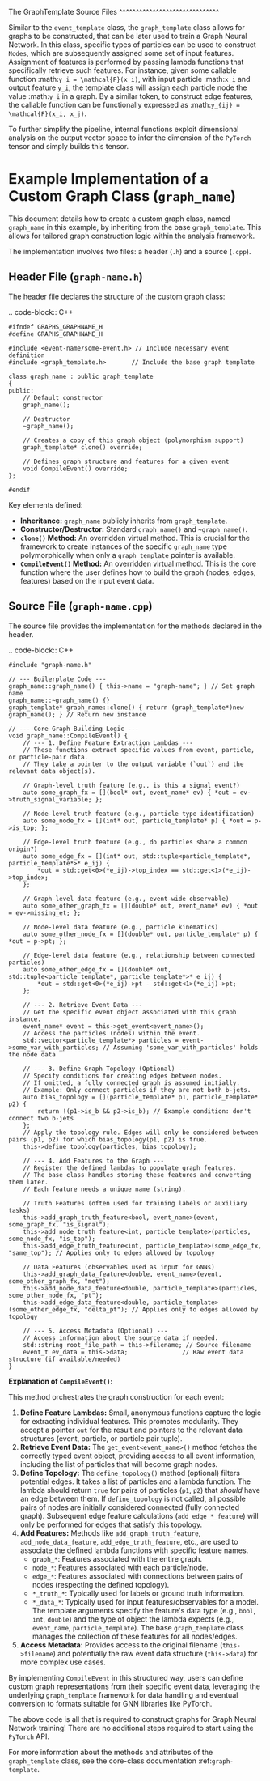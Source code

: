 The GraphTemplate Source Files
^^^^^^^^^^^^^^^^^^^^^^^^^^^^^^

Similar to the `event_template` class, the `graph_template` class allows for graphs to be constructed, that can be later used to train a Graph Neural Network.
In this class, specific types of particles can be used to construct `Nodes`, which are subsequently assigned some set of input features.
Assignment of features is performed by passing lambda functions that specifically retrieve such features.
For instance, given some callable function :math:`y_i = \mathcal{F}(x_i)`, with input particle :math:`x_i` and output feature `y_i`, the template class will assign each particle node the value :math:`y_i` in a graph.
By a similar token, to construct edge features, the callable function can be functionally expressed as :math:`y_{ij} = \mathcal{F}(x_i, x_j)`.

To further simplify the pipeline, internal functions exploit dimensional analysis on the output vector space to infer the dimension of the `PyTorch` tensor and simply builds this tensor.

Example Implementation of a Custom Graph Class (`graph_name`)
=============================================================

This document details how to create a custom graph class, named `graph_name` in this example, by inheriting from the base `graph_template`. This allows for tailored graph construction logic within the analysis framework.

The implementation involves two files: a header (`.h`) and a source (`.cpp`).

Header File (`graph-name.h`)
----------------------------

The header file declares the structure of the custom graph class:

.. code-block:: C++

    #ifndef GRAPHS_GRAPHNAME_H
    #define GRAPHS_GRAPHNAME_H

    #include <event-name/some-event.h> // Include necessary event definition
    #include <graph_template.h>       // Include the base graph template

    class graph_name : public graph_template
    {
    public:
        // Default constructor
        graph_name();

        // Destructor
        ~graph_name();

        // Creates a copy of this graph object (polymorphism support)
        graph_template* clone() override;

        // Defines graph structure and features for a given event
        void CompileEvent() override;
    };

    #endif

Key elements defined:
  - **Inheritance:** `graph_name` publicly inherits from `graph_template`.
  - **Constructor/Destructor:** Standard `graph_name()` and `~graph_name()`.
  - **`clone()` Method:** An overridden virtual method. This is crucial for the framework to create instances of the specific `graph_name` type polymorphically when only a `graph_template` pointer is available.
  - **`CompileEvent()` Method:** An overridden virtual method. This is the core function where the user defines how to build the graph (nodes, edges, features) based on the input event data.

Source File (`graph-name.cpp`)
------------------------------

The source file provides the implementation for the methods declared in the header.

.. code-block:: C++

    #include "graph-name.h"

    // --- Boilerplate Code ---
    graph_name::graph_name() { this->name = "graph-name"; } // Set graph name
    graph_name::~graph_name() {}
    graph_template* graph_name::clone() { return (graph_template*)new graph_name(); } // Return new instance

    // --- Core Graph Building Logic ---
    void graph_name::CompileEvent() {
        // --- 1. Define Feature Extraction Lambdas ---
        // These functions extract specific values from event, particle, or particle-pair data.
        // They take a pointer to the output variable (`out`) and the relevant data object(s).

        // Graph-level truth feature (e.g., is this a signal event?)
        auto some_graph_fx = [](bool* out, event_name* ev) { *out = ev->truth_signal_variable; };

        // Node-level truth feature (e.g., particle type identification)
        auto some_node_fx = [](int* out, particle_template* p) { *out = p->is_top; };

        // Edge-level truth feature (e.g., do particles share a common origin?)
        auto some_edge_fx = [](int* out, std::tuple<particle_template*, particle_template*>* e_ij) {
            *out = std::get<0>(*e_ij)->top_index == std::get<1>(*e_ij)->top_index;
        };

        // Graph-level data feature (e.g., event-wide observable)
        auto some_other_graph_fx = [](double* out, event_name* ev) { *out = ev->missing_et; };

        // Node-level data feature (e.g., particle kinematics)
        auto some_other_node_fx = [](double* out, particle_template* p) { *out = p->pt; };

        // Edge-level data feature (e.g., relationship between connected particles)
        auto some_other_edge_fx = [](double* out, std::tuple<particle_template*, particle_template*>* e_ij) {
            *out = std::get<0>(*e_ij)->pt - std::get<1>(*e_ij)->pt;
        };

        // --- 2. Retrieve Event Data ---
        // Get the specific event object associated with this graph instance.
        event_name* event = this->get_event<event_name>();
        // Access the particles (nodes) within the event.
        std::vector<particle_template*> particles = event->some_var_with_particles; // Assuming 'some_var_with_particles' holds the node data

        // --- 3. Define Graph Topology (Optional) ---
        // Specify conditions for creating edges between nodes.
        // If omitted, a fully connected graph is assumed initially.
        // Example: Only connect particles if they are not both b-jets.
        auto bias_topology = [](particle_template* p1, particle_template* p2) {
            return !(p1->is_b && p2->is_b); // Example condition: don't connect two b-jets
        };
        // Apply the topology rule. Edges will only be considered between pairs (p1, p2) for which bias_topology(p1, p2) is true.
        this->define_topology(particles, bias_topology);

        // --- 4. Add Features to the Graph ---
        // Register the defined lambdas to populate graph features.
        // The base class handles storing these features and converting them later.
        // Each feature needs a unique name (string).

        // Truth Features (often used for training labels or auxiliary tasks)
        this->add_graph_truth_feature<bool, event_name>(event, some_graph_fx, "is_signal");
        this->add_node_truth_feature<int, particle_template>(particles, some_node_fx, "is_top");
        this->add_edge_truth_feature<int, particle_template>(some_edge_fx, "same_top"); // Applies only to edges allowed by topology

        // Data Features (observables used as input for GNNs)
        this->add_graph_data_feature<double, event_name>(event, some_other_graph_fx, "met");
        this->add_node_data_feature<double, particle_template>(particles, some_other_node_fx, "pt");
        this->add_edge_data_feature<double, particle_template>(some_other_edge_fx, "delta_pt"); // Applies only to edges allowed by topology

        // --- 5. Access Metadata (Optional) ---
        // Access information about the source data if needed.
        std::string root_file_path = this->filename; // Source filename
        event_t ev_data = this->data;               // Raw event data structure (if available/needed)
    }

**Explanation of `CompileEvent()`:**

This method orchestrates the graph construction for each event:

1.  **Define Feature Lambdas:** Small, anonymous functions capture the logic for extracting individual features. This promotes modularity. They accept a pointer `out` for the result and pointers to the relevant data structures (event, particle, or particle pair tuple).
2.  **Retrieve Event Data:** The `get_event<event_name>()` method fetches the correctly typed event object, providing access to all event information, including the list of particles that will become graph nodes.
3.  **Define Topology:** The `define_topology()` method (optional) filters potential edges. It takes a list of particles and a lambda function. The lambda should return `true` for pairs of particles (`p1`, `p2`) that *should* have an edge between them. If `define_topology` is not called, all possible pairs of nodes are initially considered connected (fully connected graph). Subsequent edge feature calculations (`add_edge_*_feature`) will only be performed for edges that satisfy this topology.
4.  **Add Features:** Methods like `add_graph_truth_feature`, `add_node_data_feature`, `add_edge_truth_feature`, etc., are used to associate the defined lambda functions with specific feature names.
    -   `graph_*`: Features associated with the entire graph.
    -   `node_*`: Features associated with each particle/node.
    -   `edge_*`: Features associated with connections between pairs of nodes (respecting the defined topology).
    -   `*_truth_*`: Typically used for labels or ground truth information.
    -   `*_data_*`: Typically used for input features/observables for a model.
    The template arguments specify the feature's data type (e.g., `bool`, `int`, `double`) and the type of object the lambda expects (e.g., `event_name`, `particle_template`). The base `graph_template` class manages the collection of these features for all nodes/edges.
5.  **Access Metadata:** Provides access to the original filename (`this->filename`) and potentially the raw event data structure (`this->data`) for more complex use cases.

By implementing `CompileEvent` in this structured way, users can define custom graph representations from their specific event data, leveraging the underlying `graph_template` framework for data handling and eventual conversion to formats suitable for GNN libraries like PyTorch.

The above code is all that is required to construct graphs for Graph Neural Network training!
There are no additional steps required to start using the `PyTorch` API.

For more information about the methods and attributes of the `graph_template` class, see the core-class documentation :ref:`graph-template`.
